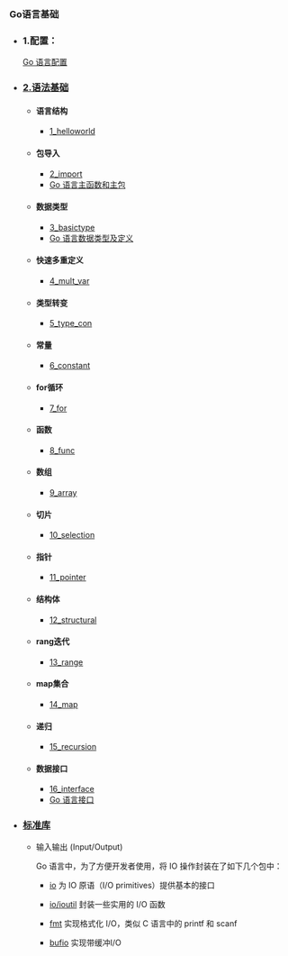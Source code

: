 ### Go语言基础

* ### 1.配置：

  [Go 语言配置]()

* ### [2.语法基础](https://m.runoob.com/go/go-tutorial.html)

  * #### 语言结构

    * [1_helloworld]()

  * #### 包导入

    * [2_import]()
    * [Go 语言主函数和主包]()

  * #### 数据类型

    * [3_basictype]()
    * [Go 语言数据类型及定义]()

  * #### 快速多重定义

    * [4_mult_var]()

  * #### 类型转变

    * [5_type_con]()

  * #### 常量

    * [6_constant]()

  * #### for循环

    * [7_for]()

  * #### 函数

    * [8_func]()

  * #### 数组

    * [9_array]()

  * #### 切片

    * [10_selection]()

  * #### 指针

    * [11_pointer]()

  * #### 结构体

    * [12_structural]()

  * #### rang迭代

    * [13_range]()

  * #### map集合

    * [14_map]()

  * #### 递归

    * [15_recursion]()

  * #### 数据接口

    * [16_interface]()
    * [Go 语言接口]()

* ### [标准库](https://github.com/polaris1119/The-Golang-Standard-Library-by-Example/blob/master/directory.md)

  * 输入输出 (Input/Output)

    Go 语言中，为了方便开发者使用，将 IO 操作封装在了如下几个包中：

    - [io](http://docs.studygolang.com/pkg/io/) 为 IO 原语（I/O primitives）提供基本的接口

      

    - [io/ioutil](http://docs.studygolang.com/pkg/io/ioutil/) 封装一些实用的 I/O 函数

      

    - [fmt](http://docs.studygolang.com/pkg/fmt/) 实现格式化 I/O，类似 C 语言中的 printf 和 scanf

      

    - [bufio](http://docs.studygolang.com/pkg/bufio/) 实现带缓冲I/O

      

    

  

  

  

  

  

  





